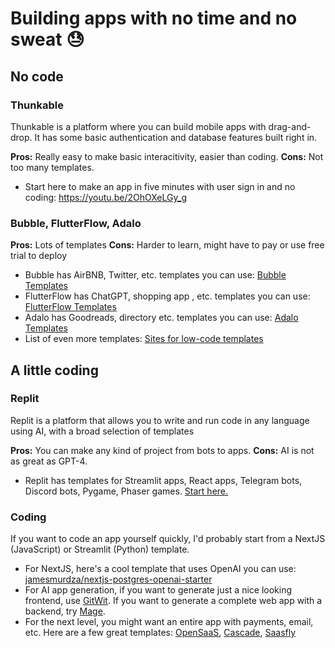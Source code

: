 # Building apps with no time and no sweat 😓

## No code

### Thunkable

Thunkable is a platform where you can build mobile apps with drag-and-drop. It has some basic authentication and database features built right in.

**Pros:** Really easy to make basic interacitivity, easier than coding.
**Cons:** Not too many templates.

- Start here to make an app in five minutes with user sign in and no coding: https://youtu.be/2OhOXeLGy_g

### Bubble, FlutterFlow, Adalo

**Pros:** Lots of templates
**Cons:** Harder to learn, might have to pay or use free trial to deploy

- Bubble has AirBNB, Twitter, etc. templates you can use: [Bubble Templates](https://bubble.io/templates)
- FlutterFlow has ChatGPT, shopping app , etc. templates you can use: [FlutterFlow Templates](https://marketplace.flutterflow.io/)
- Adalo has Goodreads, directory etc. templates you can use: [Adalo Templates](https://www.adalo.com/cloneables-tags/all-kits-templates)
- List of even more templates: [Sites for low-code templates](https://dev.to/jamesmurdza/seven-sites-for-free-low-code-app-templates-4a1c)

## A little coding

### Replit

Replit is a platform that allows you to write and run code in any language using AI, with a broad selection of templates

**Pros:** You can make any kind of project from bots to apps.
**Cons:** AI is not as great as GPT-4.

- Replit has templates for Streamlit apps, React apps, Telegram bots, Discord bots, Pygame, Phaser games. [Start here.](https://replit.com/)

### Coding

If you want to code an app yourself quickly, I'd probably start from a NextJS (JavaScript) or Streamlit (Python) template.

- For NextJS, here's a cool template that uses OpenAI you can use: [jamesmurdza/nextjs-postgres-openai-starter](https://github.com/jamesmurdza/nextjs-postgres-openai-starter)
- For AI app generation, if you want to generate just a nice looking frontend, use [GitWit](https://gitwit.dev/). If you want to generate a complete web app with a backend, try [Mage](https://usemage.ai/).
- For the next level, you might want an entire app with payments, email, etc. Here are a few great templates: [OpenSaaS](https://opensaas.sh/), [Cascade](https://cascade.stackonfire.com/), [Saasfly](https://show.saasfly.io/en)
